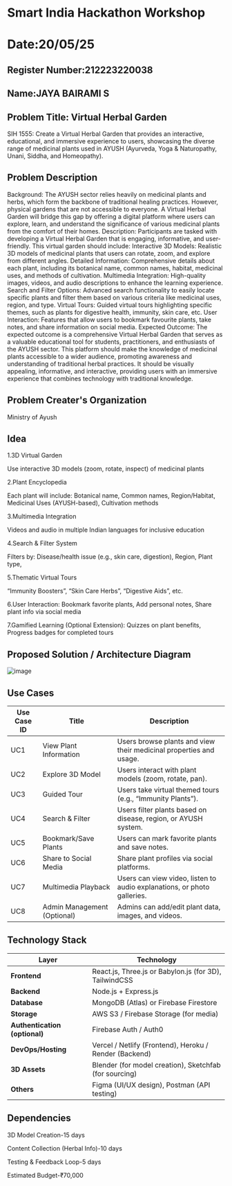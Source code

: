 # Smart India Hackathon Workshop
# Date:20/05/25
## Register Number:212223220038
## Name:JAYA BAIRAMI S
## Problem Title:  Virtual Herbal Garden
SIH 1555: Create a Virtual Herbal Garden that provides an interactive, educational, and immersive experience to users, showcasing the diverse range of medicinal plants used in AYUSH (Ayurveda, Yoga & Naturopathy, Unani, Siddha, and Homeopathy).
## Problem Description
Background: The AYUSH sector relies heavily on medicinal plants and herbs, which form the backbone of traditional healing practices. However, physical gardens that are not accessible to everyone. A Virtual Herbal Garden will bridge this gap by offering a digital platform where users can explore, learn, and understand the significance of various medicinal plants from the comfort of their homes. Description: Participants are tasked with developing a Virtual Herbal Garden that is engaging, informative, and user-friendly. This virtual garden should include: Interactive 3D Models: Realistic 3D models of medicinal plants that users can rotate, zoom, and explore from different angles. Detailed Information: Comprehensive details about each plant, including its botanical name, common names, habitat, medicinal uses, and methods of cultivation. Multimedia Integration: High-quality images, videos, and audio descriptions to enhance the learning experience. Search and Filter Options: Advanced search functionality to easily locate specific plants and filter them based on various criteria like medicinal uses, region, and type. Virtual Tours: Guided virtual tours highlighting specific themes, such as plants for digestive health, immunity, skin care, etc. User Interaction: Features that allow users to bookmark favourite plants, take notes, and share information on social media. Expected Outcome: The expected outcome is a comprehensive Virtual Herbal Garden that serves as a valuable educational tool for students, practitioners, and enthusiasts of the AYUSH sector. This platform should make the knowledge of medicinal plants accessible to a wider audience, promoting awareness and understanding of traditional herbal practices. It should be visually appealing, informative, and interactive, providing users with an immersive experience that combines technology with traditional knowledge.

## Problem Creater's Organization
Ministry of Ayush


## Idea
1.3D Virtual Garden

Use interactive 3D models (zoom, rotate, inspect) of medicinal plants

2.Plant Encyclopedia

Each plant will include:
Botanical name,
Common names,
Region/Habitat,
Medicinal Uses (AYUSH-based),
Cultivation methods


3.Multimedia Integration

Videos and audio in multiple Indian languages for inclusive education

4.Search & Filter System

Filters by:
Disease/health issue (e.g., skin care, digestion),
Region,
Plant type,

5.Thematic Virtual Tours

“Immunity Boosters”, “Skin Care Herbs”, “Digestive Aids”, etc.

6.User Interaction:
 Bookmark favorite plants,
 Add personal notes,
 Share plant info via social media

7.Gamified Learning (Optional Extension):
Quizzes on plant benefits,
Progress badges for completed tours

## Proposed Solution / Architecture Diagram

![image](https://github.com/user-attachments/assets/356ede28-a3e8-4331-84db-2b2b2af13d78)


## Use Cases

| Use Case ID | Title                           | Description                                                                 |
|-------------|---------------------------------|-----------------------------------------------------------------------------|
| UC1         | View Plant Information          | Users browse plants and view their medicinal properties and usage.         |
| UC2         | Explore 3D Model                | Users interact with plant models (zoom, rotate, pan).                      |
| UC3         | Guided Tour                     | Users take virtual themed tours (e.g., “Immunity Plants”).                 |
| UC4         | Search & Filter                 | Users filter plants based on disease, region, or AYUSH system.            |
| UC5         | Bookmark/Save Plants            | Users can mark favorite plants and save notes.                            |
| UC6         | Share to Social Media           | Share plant profiles via social platforms.                                |
| UC7         | Multimedia Playback             | Users can view video, listen to audio explanations, or photo galleries.   |
| UC8         | Admin Management (Optional)     | Admins can add/edit plant data, images, and videos.                       |

## Technology Stack

| Layer         | Technology                              |
|---------------|------------------------------------------|
| **Frontend**  | React.js, Three.js or Babylon.js (for 3D), TailwindCSS |
| **Backend**   | Node.js + Express.js                    |
| **Database**  | MongoDB (Atlas) or Firebase Firestore   |
| **Storage**   | AWS S3 / Firebase Storage (for media)   |
| **Authentication (optional)** | Firebase Auth / Auth0 |
| **DevOps/Hosting** | Vercel / Netlify (Frontend), Heroku / Render (Backend) |
| **3D Assets** | Blender (for model creation), Sketchfab (for sourcing) |
| **Others**    | Figma (UI/UX design), Postman (API testing) |



## Dependencies


3D Model Creation-15 days

Content Collection (Herbal Info)-10 days

Testing & Feedback Loop-5 days

Estimated Budget-₹70,000 
